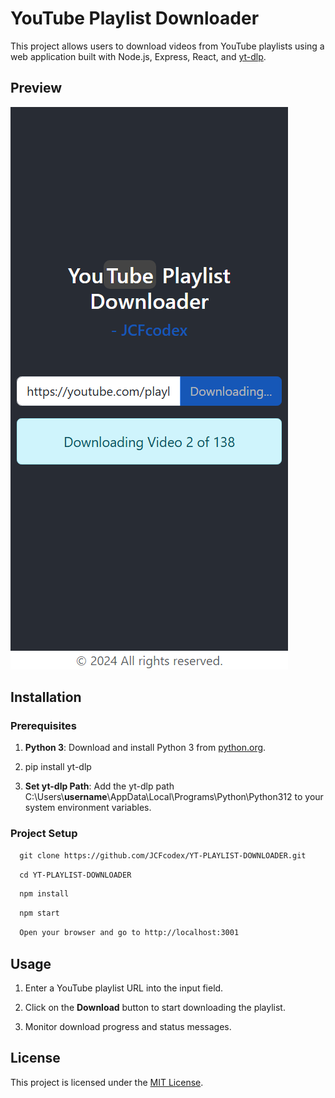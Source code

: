 YouTube Playlist Downloader
===========================

This project allows users to download videos from YouTube playlists using a web application built with Node.js, Express, React, and [yt-dlp](https://github.com/yt-dlp/yt-dlp).


Preview
-----

![Preview](https://github.com/JCFcodex/YT-PLAYLIST-DOWNLOADER/blob/main/preview.png)


Installation
------------

### Prerequisites

1.  **Python 3**: Download and install Python 3 from [python.org](https://www.python.org/downloads/).
    
2.  pip install yt-dlp
    
3.  **Set yt-dlp Path**: Add the yt-dlp path C:\\Users\\**username**\\AppData\\Local\\Programs\\Python\\Python312 to your system environment variables.
    

### Project Setup

```diff
  git clone https://github.com/JCFcodex/YT-PLAYLIST-DOWNLOADER.git
```
```diff
  cd YT-PLAYLIST-DOWNLOADER
```
```diff
  npm install 
```
```diff
  npm start
```
```diff
  Open your browser and go to http://localhost:3001 
```
    

Usage
-----

1.  Enter a YouTube playlist URL into the input field.
    
2.  Click on the **Download** button to start downloading the playlist.
    
3.  Monitor download progress and status messages.


License
-------

This project is licensed under the [MIT License](https://github.com/JCFcodex/YT-PLAYLIST-DOWNLOADER/blob/main/LICENSE).
